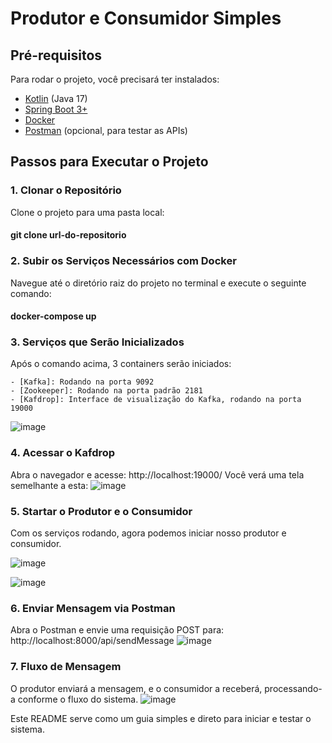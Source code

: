 # Produtor e Consumidor Simples

## Pré-requisitos

Para rodar o projeto, você precisará ter instalados:

- [Kotlin](https://kotlinlang.org/) (Java 17)
- [Spring Boot 3+](https://spring.io/projects/spring-boot)
- [Docker](https://www.docker.com/)
- [Postman](https://www.postman.com/) (opcional, para testar as APIs)

## Passos para Executar o Projeto

### 1. Clonar o Repositório

Clone o projeto para uma pasta local:
 #### git clone url-do-repositorio

### 2. Subir os Serviços Necessários com Docker
Navegue até o diretório raiz do projeto no terminal e execute o seguinte comando:
 #### docker-compose up

### 3. Serviços que Serão Inicializados
Após o comando acima, 3 containers serão iniciados:

    - [Kafka]: Rodando na porta 9092
    - [Zookeeper]: Rodando na porta padrão 2181
    - [Kafdrop]: Interface de visualização do Kafka, rodando na porta 19000

![image](https://github.com/user-attachments/assets/f451d2fb-e18a-454d-a9fb-421e3c64eac9)

### 4. Acessar o Kafdrop
Abra o navegador e acesse:
http://localhost:19000/
Você verá uma tela semelhante a esta:
![image](https://github.com/user-attachments/assets/6b98a719-8b82-4c93-95b1-60ebb62701c2)

### 5. Startar o Produtor e o Consumidor
Com os serviços rodando, agora podemos iniciar nosso produtor e consumidor.

![image](https://github.com/user-attachments/assets/98fdaf85-ae2b-4bea-b719-6101573fb2a9)

![image](https://github.com/user-attachments/assets/6fbb233f-e525-4813-8777-a9a71b071317)

### 6. Enviar Mensagem via Postman
Abra o Postman e envie uma requisição POST para:
http://localhost:8000/api/sendMessage
![image](https://github.com/user-attachments/assets/03e1d368-03da-4cff-8aaa-156eea5c69cf)

### 7. Fluxo de Mensagem
O produtor enviará a mensagem, e o consumidor a receberá, processando-a conforme o fluxo do sistema.
![image](https://github.com/user-attachments/assets/94fcb07e-f597-476c-8b8f-118b6fd8c5e8)


Este README serve como um guia simples e direto para iniciar e testar o sistema.
